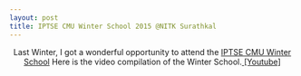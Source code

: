 ```yaml
---
layout: post
title: IPTSE CMU Winter School 2015 @NITK Surathkal
---
```


<div class="separator" style="clear: both; text-align: center;">
<span style="text-align: left;">Last Winter, I got a wonderful opportunity to attend the <a href="http://ws2014.cs.cmu.edu/"> IPTSE CMU Winter School</a> Here is the video compilation of the Winter School.<a href="https://www.youtube.com/embed/lpFRf4zcNck?feature=player_embedded"> [Youtube]</a> <br /><br /></span></div>

